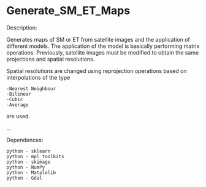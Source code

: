 # Generate_SM_ET_Maps


Description: 

Generates maps of SM or ET from satellite images and the application of different models. 
The application of the model is basically performing matrix operations. Previously, satellite 
images must be modified to obtain the same projections and spatial resolutions.

Spatial resolutions are changed using reprojection operations based on interpolations of the type

    -Nearest Neighbour
    -Bilinear
    -Cubic
    -Average

are used.



...


Dependences:

    python - sklearn
    python - mpl_toolkits
    python - skimage
    python - NumPy
    python - Matplolib
    python - Gdal



